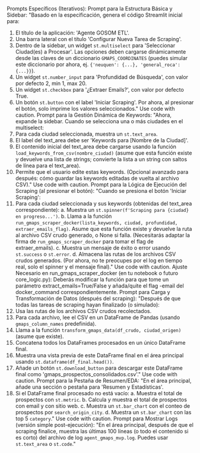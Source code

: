 Prompts Específicos (Iterativos):
Prompt para la Estructura Básica y Sidebar:
"Basado en la especificación, genera el código Streamlit inicial para:
1. El título de la aplicación: 'Agente GOSOM ETL'.
2. Una barra lateral con el título 'Configurar Nueva Tarea de Scraping'.
3. Dentro de la sidebar, un widget `st.multiselect` para 'Seleccionar Ciudad(es) a Procesar'. Las opciones deben cargarse dinámicamente desde las claves de un diccionario `GMAPS_COORDINATES` (puedes simular este diccionario por ahora, ej. `{'neuquen': {...}, 'general_roca': {...}}`).
4. Un widget `st.number_input` para 'Profundidad de Búsqueda', con valor por defecto 2, min 1, max 20.
5. Un widget `st.checkbox` para '¿Extraer Emails?', con valor por defecto True.
6. Un botón `st.button` con el label 'Iniciar Scraping'.
Por ahora, al presionar el botón, solo imprime los valores seleccionados."
Use code with caution.
Prompt para la Gestión Dinámica de Keywords:
"Ahora, expande la sidebar. Cuando se selecciona una o más ciudades en el multiselect:
1. Para cada ciudad seleccionada, muestra un `st.text_area`.
2. El label del text_area debe ser 'Keywords para [Nombre de la Ciudad]'.
3. El contenido inicial del text_area debe cargarse usando la función `load_keywords_from_csv(nombre_ciudad)` (asume que esta función existe y devuelve una lista de strings; convierte la lista a un string con saltos de línea para el text_area).
4. Permite que el usuario edite estas keywords.
(Opcional avanzado para después: cómo guardar las keywords editadas de vuelta al archivo CSV)."
Use code with caution.
Prompt para la Lógica de Ejecución del Scraping (al presionar el botón):
"Cuando se presiona el botón 'Iniciar Scraping':
1. Para cada ciudad seleccionada y sus keywords (obtenidas del text_area correspondiente):
    a. Muestra un `st.spinner(f'Scraping para {ciudad} en progreso...')`.
    b. Llama a la función `run_gmaps_scraper_docker(lista_keywords, ciudad, profundidad, extraer_emails_flag)`. Asume que esta función existe y devuelve la ruta al archivo CSV crudo generado, o None si falla. (Necesitarás adaptar la firma de `run_gmaps_scraper_docker` para tomar el flag de extraer_emails).
    c. Muestra un mensaje de éxito o error usando `st.success` o `st.error`.
    d. Almacena las rutas de los archivos CSV crudos generados.
(Por ahora, no te preocupes por el log en tiempo real, solo el spinner y el mensaje final)."
Use code with caution.
Ajuste Necesario en run_gmaps_scraper_docker (en tu notebook o futuro core_logic.py):
Deberás modificar la función para que tome un parámetro extract_emails=True/False y añada/quite el flag -email del docker_command correspondientemente.
Prompt para Carga y Transformación de Datos (después del scraping):
"Después de que todas las tareas de scraping hayan finalizado (o simulado):
1. Usa las rutas de los archivos CSV crudos recolectados.
2. Para cada archivo, lee el CSV en un DataFrame de Pandas (usando `gmaps_column_names` predefinida).
3. Llama a la función `transform_gmaps_data(df_crudo, ciudad_origen)` (asume que existe).
4. Concatena todos los DataFrames procesados en un único DataFrame final.
5. Muestra una vista previa de este DataFrame final en el área principal usando `st.dataframe(df_final.head())`.
6. Añade un botón `st.download_button` para descargar este DataFrame final como 'gmaps_prospectos_consolidados.csv'."
Use code with caution.
Prompt para la Pestaña de Resumen/EDA:
"En el área principal, añade una sección o pestaña para 'Resumen y Estadísticas'.
1. Si el DataFrame final procesado no está vacío:
    a. Muestra el total de prospectos con `st.metric`.
    b. Calcula y muestra el total de prospectos con email y con sitio web.
    c. Muestra un `st.bar_chart` con el conteo de prospectos por `search_origin_city`.
    d. Muestra un `st.bar_chart` con las top 5 `category`."
Use code with caution.
Prompt para Mostrar Logs (versión simple post-ejecución):
"En el área principal, después de que el scraping finalice, muestra las últimas 100 líneas (o todo el contenido si es corto) del archivo de log `agent_gmaps_mvp.log`. Puedes usar `st.text_area` o `st.code`."


